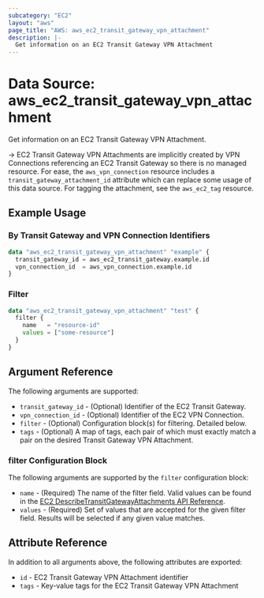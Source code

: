 ```yaml
---
subcategory: "EC2"
layout: "aws"
page_title: "AWS: aws_ec2_transit_gateway_vpn_attachment"
description: |-
  Get information on an EC2 Transit Gateway VPN Attachment
---
```


# Data Source: aws_ec2_transit_gateway_vpn_attachment

Get information on an EC2 Transit Gateway VPN Attachment.

-> EC2 Transit Gateway VPN Attachments are implicitly created by VPN Connections referencing an EC2 Transit Gateway so there is no managed resource. For ease, the `aws_vpn_connection` resource includes a `transit_gateway_attachment_id` attribute which can replace some usage of this data source. For tagging the attachment, see the `aws_ec2_tag` resource.

## Example Usage

### By Transit Gateway and VPN Connection Identifiers

```terraform
data "aws_ec2_transit_gateway_vpn_attachment" "example" {
  transit_gateway_id = aws_ec2_transit_gateway.example.id
  vpn_connection_id  = aws_vpn_connection.example.id
}
```

### Filter

```terraform
data "aws_ec2_transit_gateway_vpn_attachment" "test" {
  filter {
    name   = "resource-id"
    values = ["some-resource"]
  }
}
```

## Argument Reference

The following arguments are supported:

* `transit_gateway_id` - (Optional) Identifier of the EC2 Transit Gateway.
* `vpn_connection_id` - (Optional) Identifier of the EC2 VPN Connection.
* `filter` - (Optional) Configuration block(s) for filtering. Detailed below.
* `tags` - (Optional) A map of tags, each pair of which must exactly match a pair on the desired Transit Gateway VPN Attachment.

### filter Configuration Block

The following arguments are supported by the `filter` configuration block:

* `name` - (Required) The name of the filter field. Valid values can be found in the [EC2 DescribeTransitGatewayAttachments API Reference](https://docs.aws.amazon.com/AWSEC2/latest/APIReference/API_DescribeTransitGatewayAttachments.html).
* `values` - (Required) Set of values that are accepted for the given filter field. Results will be selected if any given value matches.

## Attribute Reference

In addition to all arguments above, the following attributes are exported:

* `id` - EC2 Transit Gateway VPN Attachment identifier
* `tags` - Key-value tags for the EC2 Transit Gateway VPN Attachment
